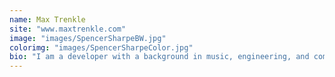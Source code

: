 ```yaml
---
name: Max Trenkle
site: "www.maxtrenkle.com"
image: "images/SpencerSharpeBW.jpg"
colorimg: "images/SpencerSharpeColor.jpg"
bio: "I am a developer with a background in music, engineering, and computer science.  I enjoy working on a great team to make great stuff, and I am excited to be a part of Nashville's warm and welcoming tech community."
---
```

